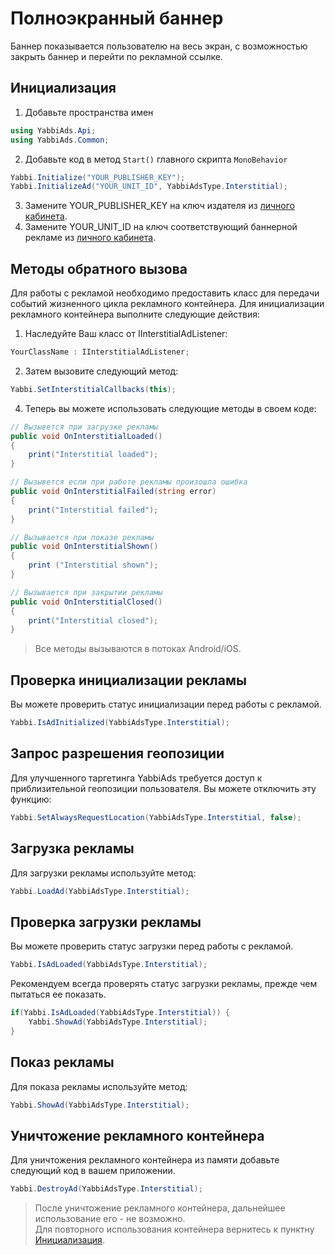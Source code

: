 # Полноэкранный баннер
Баннер показывается пользователю на весь экран, с возможностью закрыть баннер и перейти по рекламной ссылке.

## Инициализация
1. Добавьте пространства имен

```c#
using YabbiAds.Api;
using YabbiAds.Common;
```
2.  Добавьте код в метод `Start()`  главного скрипта `MonoBehavior`
```c#
Yabbi.Initialize("YOUR_PUBLISHER_KEY");
Yabbi.InitializeAd("YOUR_UNIT_ID", YabbiAdsType.Interstitial);
```
3. Замените YOUR_PUBLISHER_KEY на ключ издателя из [личного кабинета](https://mobileadx.ru).
4. Замените YOUR_UNIT_ID на ключ соответствующий баннерной рекламе из [личного кабинета](https://mobileadx.ru).

## Методы обратного вызова
Для работы с рекламой необходимо предоставить класс для передачи событий жизненного цикла рекламного контейнера.
Для инициализации рекламного контейнера выполните следующие действия:
1. Наследуйте Ваш класс от IInterstitialAdListener:
```c#
YourClassName : IInterstitialAdListener;
```
2. Затем вызовите следующий метод:
```c#
Yabbi.SetInterstitialCallbacks(this);
```
4. Теперь вы можете использовать следующие методы в своем коде:
```c#
// Вызывется при загрузке рекламы
public void OnInterstitialLoaded()
{
    print("Interstitial loaded");
}

// Вызывется если при работе рекламы произошла ошибка
public void OnInterstitialFailed(string error)
{
    print("Interstitial failed");
}

// Вызывается при показе рекламы
public void OnInterstitialShown()
{
    print ("Interstitial shown");
}

// Вызывается при закрытии рекламы
public void OnInterstitialClosed()
{
    print("Interstitial closed");
}
```
>Все методы вызываются в потоках Android/iOS.


## Проверка инициализации рекламы
Вы можете проверить статус инициализации перед работы с рекламой.
```c#
Yabbi.IsAdInitialized(YabbiAdsType.Interstitial);
```

## Запрос разрешения геопозиции
Для улучшенного таргетинга YabbiAds требуется доступ к приблизительной геопозиции пользователя. 
Вы можете отключить эту функцию:
```c#
Yabbi.SetAlwaysRequestLocation(YabbiAdsType.Interstitial, false);
```

## Загрузка рекламы
Для загрузки рекламы используйте метод:
```c#
Yabbi.LoadAd(YabbiAdsType.Interstitial);
```

## Проверка загрузки рекламы
Вы можете проверить статус загрузки перед работы с рекламой.
```c#
Yabbi.IsAdLoaded(YabbiAdsType.Interstitial);
```
Рекомендуем всегда проверять статус загрузки рекламы, прежде чем пытаться ее показать.
```c#
if(Yabbi.IsAdLoaded(YabbiAdsType.Interstitial)) {
    Yabbi.ShowAd(YabbiAdsType.Interstitial);
}
```

## Показ рекламы
Для показа рекламы используйте метод:
```c#
Yabbi.ShowAd(YabbiAdsType.Interstitial);
```

## Уничтожение рекламного контейнера
Для уничтожения рекламного контейнера из памяти добавьте следующий код в вашем приложении.
```c#
Yabbi.DestroyAd(YabbiAdsType.Interstitial);
```

>После уничтожение рекламного контейнера, дальнейшее использование его - не возможно.  
>Для повторного использования контейнера вернитесь к пунктну [Инициализация](#инициализация).